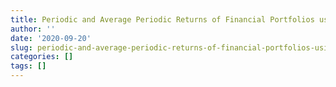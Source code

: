 ```yaml
---
title: Periodic and Average Periodic Returns of Financial Portfolios using R
author: ''
date: '2020-09-20'
slug: periodic-and-average-periodic-returns-of-financial-portfolios-using-r
categories: []
tags: []
---
```

